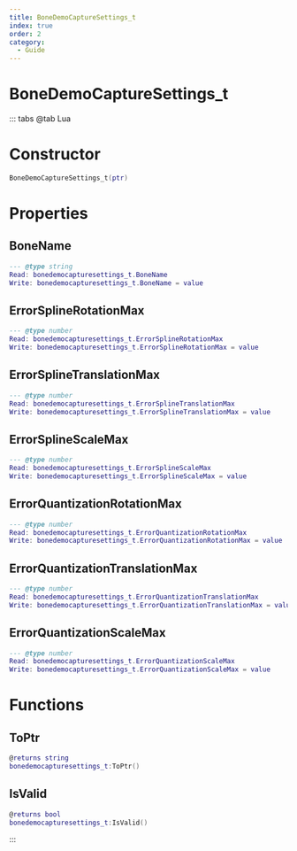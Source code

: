 ```yaml
---
title: BoneDemoCaptureSettings_t
index: true
order: 2
category:
  - Guide
---
```


# BoneDemoCaptureSettings_t

::: tabs
@tab Lua
# Constructor
```lua
BoneDemoCaptureSettings_t(ptr)
```
# Properties
## BoneName 
```lua
--- @type string
Read: bonedemocapturesettings_t.BoneName
Write: bonedemocapturesettings_t.BoneName = value
```
## ErrorSplineRotationMax 
```lua
--- @type number
Read: bonedemocapturesettings_t.ErrorSplineRotationMax
Write: bonedemocapturesettings_t.ErrorSplineRotationMax = value
```
## ErrorSplineTranslationMax 
```lua
--- @type number
Read: bonedemocapturesettings_t.ErrorSplineTranslationMax
Write: bonedemocapturesettings_t.ErrorSplineTranslationMax = value
```
## ErrorSplineScaleMax 
```lua
--- @type number
Read: bonedemocapturesettings_t.ErrorSplineScaleMax
Write: bonedemocapturesettings_t.ErrorSplineScaleMax = value
```
## ErrorQuantizationRotationMax 
```lua
--- @type number
Read: bonedemocapturesettings_t.ErrorQuantizationRotationMax
Write: bonedemocapturesettings_t.ErrorQuantizationRotationMax = value
```
## ErrorQuantizationTranslationMax 
```lua
--- @type number
Read: bonedemocapturesettings_t.ErrorQuantizationTranslationMax
Write: bonedemocapturesettings_t.ErrorQuantizationTranslationMax = value
```
## ErrorQuantizationScaleMax 
```lua
--- @type number
Read: bonedemocapturesettings_t.ErrorQuantizationScaleMax
Write: bonedemocapturesettings_t.ErrorQuantizationScaleMax = value
```
# Functions
## ToPtr
```lua
@returns string
bonedemocapturesettings_t:ToPtr()
```
## IsValid
```lua
@returns bool
bonedemocapturesettings_t:IsValid()
```

:::